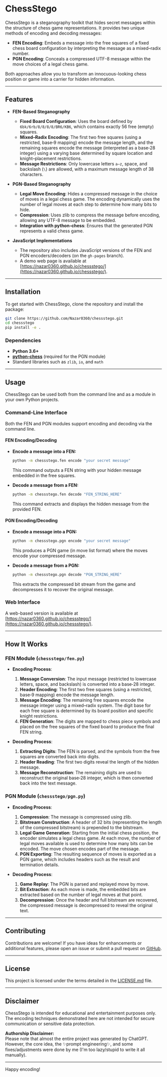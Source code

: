 # ChessStego

ChessStego is a steganography toolkit that hides secret messages within the structure of chess game representations. It provides two unique methods of encoding and decoding messages:

- **FEN Encoding**: Embeds a message into the free squares of a fixed chess board configuration by interpreting the message as a mixed–radix number.
- **PGN Encoding**: Conceals a compressed UTF-8 message within the move choices of a legal chess game.

Both approaches allow you to transform an innocuous-looking chess position or game into a carrier for hidden information.

---

## Features

- **FEN-Based Steganography**
  - **Fixed Board Configuration**: Uses the board defined by `6bk/6rb/8/8/8/8/BR6/KB6`, which contains exactly 56 free (empty) squares.
  - **Mixed–Radix Encoding**: The first two free squares (using a restricted, base‑9 mapping) encode the message length, and the remaining squares encode the message (interpreted as a base‑28 integer) using a varying base determined by square location and knight–placement restrictions.
  - **Message Restrictions**: Only lowercase letters `a–z`, space, and backslash (`\`) are allowed, with a maximum message length of 38 characters.

- **PGN-Based Steganography**
  - **Legal Move Encoding**: Hides a compressed message in the choice of moves in a legal chess game. The encoding dynamically uses the number of legal moves at each step to determine how many bits to hide.
  - **Compression**: Uses zlib to compress the message before encoding, allowing any UTF-8 message to be embedded.
  - **Integration with python‑chess**: Ensures that the generated PGN represents a valid chess game.

- **JavaScript Implementations**
  - The repository also includes JavaScript versions of the FEN and PGN encoders/decoders (on the `gh-pages` branch).
  - A demo web page is available at [https://nazar0360.github.io/chessstego/](https://nazar0360.github.io/chessstego/).

---

## Installation

To get started with ChessStego, clone the repository and install the package:

```bash
git clone https://github.com/Nazar0360/chessstego.git
cd chessstego
pip install -e .
```

### Dependencies

- **Python 3.6+**
- **[python‑chess](https://pypi.org/project/chess/)** (required for the PGN module)
- Standard libraries such as `zlib`, `io`, and `math`

---

## Usage

ChessStego can be used both from the command line and as a module in your own Python projects.

### Command-Line Interface

Both the FEN and PGN modules support encoding and decoding via the command line.

#### FEN Encoding/Decoding

- **Encode a message into a FEN:**

  ```bash
  python -m chessstego.fen encode "your secret message"
  ```

  This command outputs a FEN string with your hidden message embedded in the free squares.

- **Decode a message from a FEN:**

  ```bash
  python -m chessstego.fen decode "FEN_STRING_HERE"
  ```

  This command extracts and displays the hidden message from the provided FEN.

#### PGN Encoding/Decoding

- **Encode a message into a PGN:**

  ```bash
  python -m chessstego.pgn encode "your secret message"
  ```

  This produces a PGN game (in move list format) where the moves encode your compressed message.

- **Decode a message from a PGN:**

  ```bash
  python -m chessstego.pgn decode "PGN_STRING_HERE"
  ```

  This extracts the compressed bit stream from the game and decompresses it to recover the original message.

### Web Interface

A web-based version is available at [https://nazar0360.github.io/chessstego/](https://nazar0360.github.io/chessstego/).

---

## How It Works

### FEN Module (`chessstego/fen.py`)

- **Encoding Process**:
  1. **Message Conversion**: The input message (restricted to lowercase letters, space, and backslash) is converted into a base‑28 integer.
  2. **Header Encoding**: The first two free squares (using a restricted, base‑9 mapping) encode the message length.
  3. **Message Encoding**: The remaining free squares encode the message integer using a mixed–radix system. The digit base for each free square is determined by its board position and specific knight restrictions.
  4. **FEN Generation**: The digits are mapped to chess piece symbols and placed on the free squares of the fixed board to produce the final FEN string.

- **Decoding Process**:
  1. **Extracting Digits**: The FEN is parsed, and the symbols from the free squares are converted back into digits.
  2. **Header Reading**: The first two digits reveal the length of the hidden message.
  3. **Message Reconstruction**: The remaining digits are used to reconstruct the original base‑28 integer, which is then converted back into the text message.

### PGN Module (`chessstego/pgn.py`)

- **Encoding Process**:
  1. **Compression**: The message is compressed using zlib.
  2. **Bitstream Construction**: A header of 32 bits (representing the length of the compressed bitstream) is prepended to the bitstream.
  3. **Legal Game Generation**: Starting from the initial chess position, the encoder simulates a legal chess game. At each move, the number of legal moves available is used to determine how many bits can be encoded. The move chosen encodes part of the message.
  4. **PGN Exporting**: The resulting sequence of moves is exported as a PGN game, which includes headers such as the result and termination details.

- **Decoding Process**:
  1. **Game Replay**: The PGN is parsed and replayed move by move.
  2. **Bit Extraction**: As each move is made, the embedded bits are extracted based on the number of legal moves at that point.
  3. **Decompression**: Once the header and full bitstream are recovered, the compressed message is decompressed to reveal the original text.

---

## Contributing

Contributions are welcome! If you have ideas for enhancements or additional features, please open an issue or submit a pull request on [GitHub](https://github.com/Nazar0360/chessstego).

---

## License

This project is licensed under the terms detailed in the [LICENSE.md](./LICENSE.md) file.

---

## Disclaimer

ChessStego is intended for educational and entertainment purposes only. The encoding techniques demonstrated here are not intended for secure communication or sensitive data protection.

**Authorship Disclaimer:**  
Please note that almost the entire project was generated by ChatGPT. However, the core idea, the ✨prompt engineering✨, and some fixes/adjustments were done by me (I'm too lazy/stupid to write it all manually).

---

Happy encoding!
